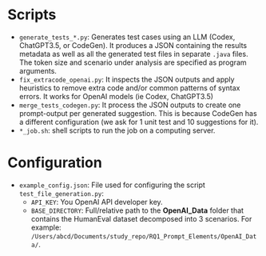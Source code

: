 # Scripts

- `generate_tests_*.py`:
Generates test cases using an LLM (Codex, ChatGPT3.5, or CodeGen). It produces a JSON containing the results metadata as well as all the generated test files in separate `.java` files. 
The token size and scenario under analysis are specified as program arguments.
- `fix_extracode_openai.py`: It inspects the JSON outputs and apply heuristics to remove extra code and/or common patterns of syntax errors. It works for OpenAI models (ie Codex, ChatGPT3.5)
- `merge_tests_codegen.py`: It process the JSON outputs to create one prompt-output per generated suggestion. This is because CodeGen has a different configuration (we ask for 1 unit test and 10 suggestions for it).
- `*_job.sh`: shell scripts to run the job on a computing server.

# Configuration
- `example_config.json`: File used for configuring the script `test_file_generation.py`: 
	- `API_KEY`: You OpenAI API developer key.
	- `BASE_DIRECTORY`: Full/relative path to the **OpenAI_Data** folder that contains the HumanEval dataset decomposed into 3 scenarios. For example: `/Users/abcd/Documents/study_repo/RQ1_Prompt_Elements/OpenAI_Data/`.


